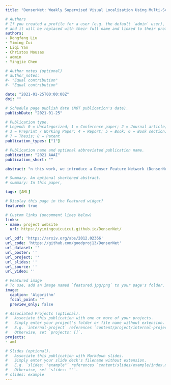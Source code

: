 ```yaml
---
title: "DenserNet: Weakly Supervised Visual Localization Using Multi-Scale Feature Aggregation"

# Authors
# If you created a profile for a user (e.g. the default `admin` user), write the username (folder name) here 
# and it will be replaced with their full name and linked to their profile.
authors:
- Dongfang Liu
- Yiming Cui
- Liqi Yan
- Christos Mousas
- admin
- Yingjie Chen

# Author notes (optional)
# author_notes:
#- "Equal contribution"
#- "Equal contribution"

date: "2021-01-25T00:00:00Z"
doi: ""

# Schedule page publish date (NOT publication's date).
publishDate: "2021-01-25"

# Publication type.
# Legend: 0 = Uncategorized; 1 = Conference paper; 2 = Journal article;
# 3 = Preprint / Working Paper; 4 = Report; 5 = Book; 6 = Book section;
# 7 = Thesis; 8 = Patent
publication_types: ["1"]

# Publication name and optional abbreviated publication name.
publication: "2021 AAAI"
publication_short: ""

abstract: "n this work, we introduce a Denser Feature Network (DenserNet) for visual localization. Our work provides three principal contributions. First, we develop a convolutional neural network (CNN) architecture which aggregates feature maps at different semantic levels for image representations. Using denser feature maps, our method can produce more keypoint features and increase image retrieval accuracy. Second, our model is trained end-to-end without pixel-level annotation other than positive and negative GPS-tagged image pairs. We use a weakly supervised triplet ranking loss to learn discriminative features and encourage keypoint feature repeatability for image representation. Finally, our method is computationally efficient as our architecture has shared features and parameters during computation. Our method can perform accurate large-scale localization under challenging conditions while remaining the computational constraint. Extensive experiment results indicate that our method sets a new state-of-the-art on four challenging large-scale localization benchmarks and three image retrieval benchmarks."

# Summary. An optional shortened abstract.
# summary: In this paper, 

tags: [AML]

# Display this page in the Featured widget?
featured: true

# Custom links (uncomment lines below)
links:
- name: project website
  url: https://yimingcuicuicui.github.io/DenserNet/

url_pdf: 'https://arxiv.org/abs/2012.02366'
url_code: 'https://github.com/goodproj13/DenserNet'
url_dataset: ''
url_poster: ''
url_project: ''
url_slides: ''
url_source: ''
url_video: ''

# Featured image
# To use, add an image named `featured.jpg/png` to your page's folder. 
image:
  caption: 'Algorithm'
  focal_point: ""
  preview_only: false

# Associated Projects (optional).
#   Associate this publication with one or more of your projects.
#   Simply enter your project's folder or file name without extension.
#   E.g. `internal-project` references `content/project/internal-project/index.md`.
#   Otherwise, set `projects: []`.
projects:
- aml

# Slides (optional).
#   Associate this publication with Markdown slides.
#   Simply enter your slide deck's filename without extension.
#   E.g. `slides: "example"` references `content/slides/example/index.md`.
#   Otherwise, set `slides: ""`.
# slides: example
---
```

